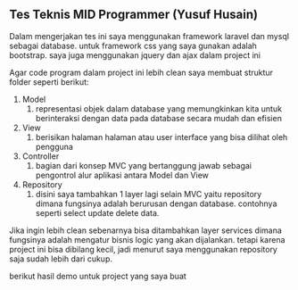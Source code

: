 ## Tes Teknis MID Programmer (Yusuf Husain)
Dalam mengerjakan tes ini saya menggunakan framework laravel dan mysql sebagai database. untuk framework css yang saya gunakan adalah bootstrap. saya juga menggunakan jquery dan ajax dalam project ini

Agar code program dalam project ini lebih clean saya membuat struktur folder seperti berikut:
1. Model
   1. representasi objek dalam database yang memungkinkan kita untuk berinteraksi dengan data pada database secara mudah dan efisien
2. View
   1. berisikan halaman halaman atau user interface yang bisa dilihat oleh pengguna
3. Controller
   1. bagian dari konsep MVC yang bertanggung jawab sebagai pengontrol alur aplikasi antara Model dan View 
4. Repository
   1. disini saya tambahkan 1 layer lagi selain MVC yaitu repository dimana fungsinya adalah berurusan dengan database. contohnya seperti select update delete data.

Jika ingin lebih clean sebenarnya bisa ditambahkan layer services dimana fungsinya adalah mengatur bisnis logic yang akan dijalankan. tetapi karena project ini bisa dibilang kecil, jadi menurut saya menggunakan repository saja sudah lebih dari cukup.

berikut hasil demo untuk project yang saya buat

